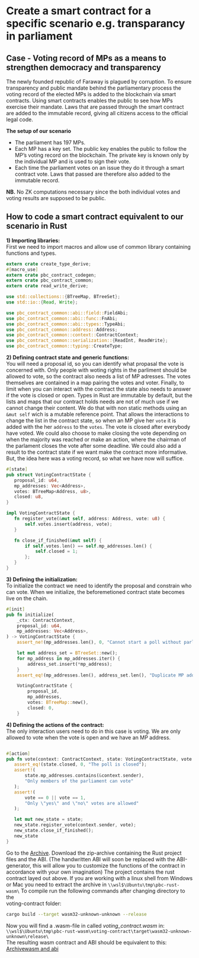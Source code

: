# Create a smart contract for a specific scenario e.g. transparancy in parliament


## Case - Voting record of MPs as a means to strengthen democracy and transparency
The newly founded republic of Faraway is plagued by corruption. To ensure transparency and public mandate behind the parliamentary process the voting record of the elected MPs is added to the blockchain via smart contracts. Using smart contracts enables the public to see how MPs exercise their mandate. Laws that are passed through the smart contract are added to the immutable record, giving all citizens access to the official legal code.


**The setup of our scenario**
- The parliament has 197 MPs.
- Each MP has a key set. The public key enables the public to follow the MP’s voting record on the blockchain. The private key is known only by the individual MP and is used to sign their vote.
- Each time the parliament votes on an issue they do it through a smart contract vote. Laws that passed are therefore also added to the immutable record.


**NB.** No ZK computations necessary since the both individual votes and voting results are supposed to be public.
  
## How to code a smart contract equivalent to our scenario in Rust  

**1) Importing libraries:**  
First we need to import macros and allow use of common library containing functions and types.
 ````rust
extern crate create_type_derive;
#[macro_use]
extern crate pbc_contract_codegen;
extern crate pbc_contract_common;
extern crate read_write_derive;

use std::collections::{BTreeMap, BTreeSet};
use std::io::{Read, Write};

use pbc_contract_common::abi::field::FieldAbi;
use pbc_contract_common::abi::func::FnAbi;
use pbc_contract_common::abi::types::TypeAbi;
use pbc_contract_common::address::Address;
use pbc_contract_common::context::ContractContext;
use pbc_contract_common::serialization::{ReadInt, ReadWrite};
use pbc_contract_common::typing::CreateType;
 ````

**2) Defining contract state and generic functions:**  
 You will need a proposal id, so you can identify what propasal the vote is concerned with. Only people with woting rights in the parliment should be allowed to vote, so the contract also needs a list of MP adresses. The votes themselves are contained in a map pairing the votes and voter. Finally, to limit when you can interact with the contract the state also needs to answer if the vote is closed or open. Types in Rust are immutable by default, but the lists and maps that our contract holds needs are not of much use if we cannot change their content. We do that with non static methods using an ````&mut self```` wich is a mutable reference point. That allows the interactions to change the list in the contract state, so when an MP give her ````vote```` it is added with the her ````address```` to the ````votes````. The vote is closed after everybody have voted. We could also choose to make closing the vote depending on when the majority was reached or make an action, where the chairman of the parlament closes the vote after some deadline. We could also add a result to the contract state if we want make the contract more informative. But, the idea here was a voting record, so what we have now will suffice.
 ````rust
#[state]
pub struct VotingContractState {
    proposal_id: u64,
    mp_addresses: Vec<Address>,
    votes: BTreeMap<Address, u8>,
    closed: u8,
}

impl VotingContractState {
    fn register_vote(&mut self, address: Address, vote: u8) {
        self.votes.insert(address, vote);
    }

    fn close_if_finished(&mut self) {
        if self.votes.len() == self.mp_addresses.len() {
            self.closed = 1;
        };
    }
}
 ````
 **3) Defining the initialization:**  
 To initialize the contract we need to identify the proposal and constrain who can vote. When we initialize, the beforemetioned contract state becomes live on the chain.
````rust
#[init]
pub fn initialize(
    _ctx: ContractContext,
    proposal_id: u64,
    mp_addresses: Vec<Address>,
) -> VotingContractState {
    assert_ne!(mp_addresses.len(), 0, "Cannot start a poll without parliament members");

    let mut address_set = BTreeSet::new();
    for mp_address in mp_addresses.iter() {
        address_set.insert(*mp_address);
    }
    assert_eq!(mp_addresses.len(), address_set.len(), "Duplicate MP address in input");

    VotingContractState {
        proposal_id,
        mp_addresses,
        votes: BTreeMap::new(),
        closed: 0,
    }
````

**4) Defining the actions of the contract:**  
The only interaction users need to do in this case is voting. We are only allowed to vote when the vote is open and we have an MP address.
 ````rust

#[action]
pub fn vote(context: ContractContext, state: VotingContractState, vote: u8) -> VotingContractState {
    assert_eq!(state.closed, 0, "The poll is closed");
    assert!(
        state.mp_addresses.contains(&context.sender),
        "Only members of the parliament can vote"
    );
    assert!(
        vote == 0 || vote == 1,
        "Only \"yes\" and \"no\" votes are allowed"
    );

    let mut new_state = state;
    new_state.register_vote(context.sender, vote);
    new_state.close_if_finished();
    new_state
}
 ````
Go to the [Archive](TransferContractv3.zip).
Download the zip-archive containing the Rust project files and the ABI. (The handwritten ABI will soon be replaced with the ABI-generator, this will allow you to customize the functions of the contract in accordance with your own imagination) The project contains the rust contract layed out above. If you are working with a linux shell from Windows or Mac you need to 
extract the archive in `\\wsl$\Ubuntu\tmp\pbc-rust-wasm\`
To compile run the following commands after changing directory to the  
voting-contract folder:
```` bash
cargo build --target wasm32-unknown-unknown --release
````
Now you will find a .wasm-file in called *voting_contract.wasm* in: 
`\\wsl$\Ubuntu\tmp\pbc-rust-wasm\voting-contract\target\wasm32-unknown-unknown\release\`  
The resulting wasm contract and ABI should be equivalent to this: [Archivewasm and abi](WASMandABI.zip)